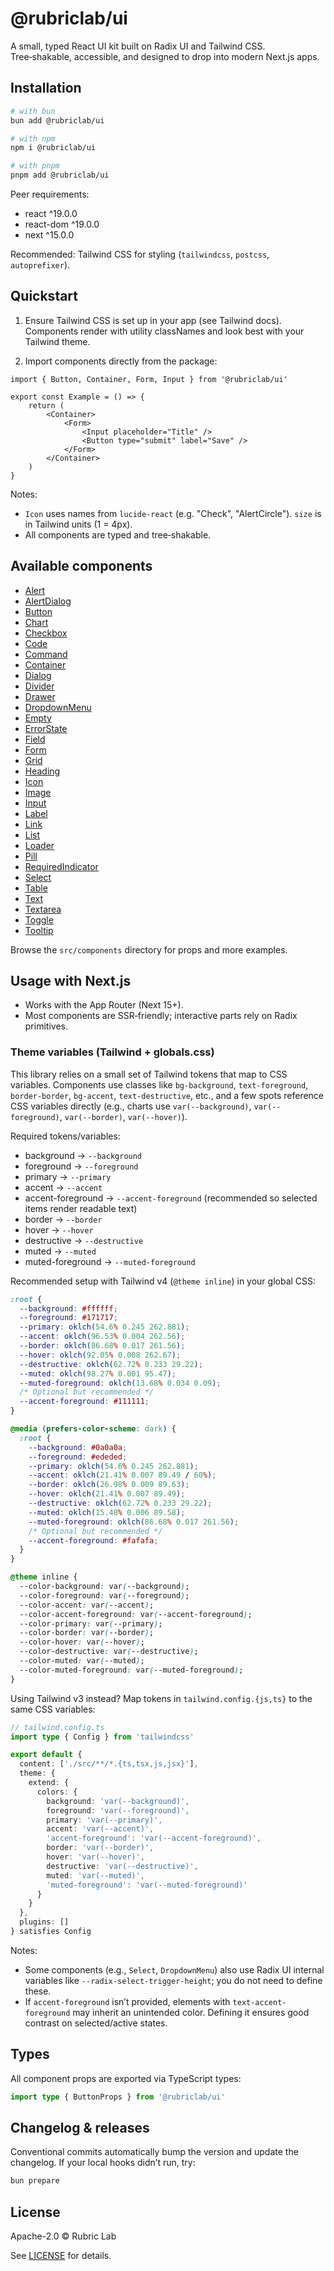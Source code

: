 # @rubriclab/ui

A small, typed React UI kit built on Radix UI and Tailwind CSS. Tree‑shakable, accessible, and designed to drop into modern Next.js apps.

## Installation

```bash
# with bun
bun add @rubriclab/ui

# with npm
npm i @rubriclab/ui

# with pnpm
pnpm add @rubriclab/ui
```

Peer requirements:
- react ^19.0.0
- react-dom ^19.0.0
- next ^15.0.0

Recommended: Tailwind CSS for styling (`tailwindcss`, `postcss`, `autoprefixer`).

## Quickstart

1) Ensure Tailwind CSS is set up in your app (see Tailwind docs). Components render with utility classNames and look best with your Tailwind theme.

2) Import components directly from the package:

```tsx
import { Button, Container, Form, Input } from '@rubriclab/ui'

export const Example = () => {
	return (
		<Container>
			<Form>
                <Input placeholder="Title" />
                <Button type="submit" label="Save" />
            </Form>
		</Container>
	)
}
```

Notes:
- `Icon` uses names from `lucide-react` (e.g. "Check", "AlertCircle"). `size` is in Tailwind units (1 = 4px).
- All components are typed and tree‑shakable.

## Available components

- [Alert](./src/components/alert.tsx)
- [AlertDialog](./src/components/alert-dialog.tsx)
- [Button](./src/components/button.tsx)
- [Chart](./src/components/chart.tsx)
- [Checkbox](./src/components/checkbox.tsx)
- [Code](./src/components/code.tsx)
- [Command](./src/components/command.tsx)
- [Container](./src/components/container.tsx)
- [Dialog](./src/components/dialog.tsx)
- [Divider](./src/components/divider.tsx)
- [Drawer](./src/components/drawer.tsx)
- [DropdownMenu](./src/components/dropdown-menu.tsx)
- [Empty](./src/components/empty.tsx)
- [ErrorState](./src/components/error-state.tsx)
- [Field](./src/components/field.tsx)
- [Form](./src/components/form.tsx)
- [Grid](./src/components/grid.tsx)
- [Heading](./src/components/heading.tsx)
- [Icon](./src/components/icon.tsx)
- [Image](./src/components/image.tsx)
- [Input](./src/components/input.tsx)
- [Label](./src/components/label.tsx)
- [Link](./src/components/link.tsx)
- [List](./src/components/list.tsx)
- [Loader](./src/components/loader.tsx)
- [Pill](./src/components/pill.tsx)
- [RequiredIndicator](./src/components/required-indicator.tsx)
- [Select](./src/components/select.tsx)
- [Table](./src/components/table.tsx)
- [Text](./src/components/text.tsx)
- [Textarea](./src/components/textarea.tsx)
- [Toggle](./src/components/toggle.tsx)
- [Tooltip](./src/components/tooltip.tsx)

Browse the `src/components` directory for props and more examples.

## Usage with Next.js

- Works with the App Router (Next 15+).
- Most components are SSR‑friendly; interactive parts rely on Radix primitives.

### Theme variables (Tailwind + globals.css)

This library relies on a small set of Tailwind tokens that map to CSS variables. Components use classes like `bg-background`, `text-foreground`, `border-border`, `bg-accent`, `text-destructive`, etc., and a few spots reference CSS variables directly (e.g., charts use `var(--background)`, `var(--foreground)`, `var(--border)`, `var(--hover)`).

Required tokens/variables:
- background → `--background`
- foreground → `--foreground`
- primary → `--primary`
- accent → `--accent`
- accent-foreground → `--accent-foreground` (recommended so selected items render readable text)
- border → `--border`
- hover → `--hover`
- destructive → `--destructive`
- muted → `--muted`
- muted-foreground → `--muted-foreground`

Recommended setup with Tailwind v4 (`@theme inline`) in your global CSS:

```css
:root {
  --background: #ffffff;
  --foreground: #171717;
  --primary: oklch(54.6% 0.245 262.881);
  --accent: oklch(96.53% 0.004 262.56);
  --border: oklch(86.68% 0.017 261.56);
  --hover: oklch(92.05% 0.008 262.67);
  --destructive: oklch(62.72% 0.233 29.22);
  --muted: oklch(98.27% 0.001 95.47);
  --muted-foreground: oklch(13.68% 0.034 0.09);
  /* Optional but recommended */
  --accent-foreground: #111111;
}

@media (prefers-color-scheme: dark) {
  :root {
    --background: #0a0a0a;
    --foreground: #ededed;
    --primary: oklch(54.6% 0.245 262.881);
    --accent: oklch(21.41% 0.007 89.49 / 60%);
    --border: oklch(26.98% 0.009 89.63);
    --hover: oklch(21.41% 0.007 89.49);
    --destructive: oklch(62.72% 0.233 29.22);
    --muted: oklch(15.48% 0.006 89.58);
    --muted-foreground: oklch(86.68% 0.017 261.56);
    /* Optional but recommended */
    --accent-foreground: #fafafa;
  }
}

@theme inline {
  --color-background: var(--background);
  --color-foreground: var(--foreground);
  --color-accent: var(--accent);
  --color-accent-foreground: var(--accent-foreground);
  --color-primary: var(--primary);
  --color-border: var(--border);
  --color-hover: var(--hover);
  --color-destructive: var(--destructive);
  --color-muted: var(--muted);
  --color-muted-foreground: var(--muted-foreground);
}
```

Using Tailwind v3 instead? Map tokens in `tailwind.config.{js,ts}` to the same CSS variables:

```ts
// tailwind.config.ts
import type { Config } from 'tailwindcss'

export default {
  content: ['./src/**/*.{ts,tsx,js,jsx}'],
  theme: {
    extend: {
      colors: {
        background: 'var(--background)',
        foreground: 'var(--foreground)',
        primary: 'var(--primary)',
        accent: 'var(--accent)',
        'accent-foreground': 'var(--accent-foreground)',
        border: 'var(--border)',
        hover: 'var(--hover)',
        destructive: 'var(--destructive)',
        muted: 'var(--muted)',
        'muted-foreground': 'var(--muted-foreground)'
      }
    }
  },
  plugins: []
} satisfies Config
```

Notes:
- Some components (e.g., `Select`, `DropdownMenu`) also use Radix UI internal variables like `--radix-select-trigger-height`; you do not need to define these.
- If `accent-foreground` isn’t provided, elements with `text-accent-foreground` may inherit an unintended color. Defining it ensures good contrast on selected/active states.

## Types

All component props are exported via TypeScript types:

```ts
import type { ButtonProps } from '@rubriclab/ui'
```

## Changelog & releases

Conventional commits automatically bump the version and update the changelog. If your local hooks didn’t run, try:

```bash
bun prepare
```

## License

Apache-2.0 © Rubric Lab

See [LICENSE](./LICENSE) for details.

